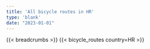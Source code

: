 ```yaml
---
title: 'All bicycle routes in HR'
type: 'blank'
date: "2023-01-01"
---
```


{{< breadcrumbs >}}
{{< bicycle_routes country=HR >}}
